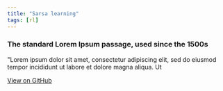 ```yaml
---
title: "Sarsa learning"
tags: [rl]
---
```



### The standard Lorem Ipsum passage, used since the 1500s
"Lorem ipsum dolor sit amet, consectetur adipiscing elit, sed do eiusmod tempor incididunt ut labore et dolore magna aliqua. Ut 

<a href="https://github.com/adamtiger/ai" target="_blank" class="btn btn-success"><i class="fa fa-github fa-lg"></i> View on GitHub</a>
